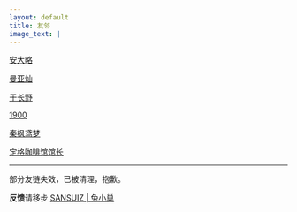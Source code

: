 ```yaml
---
layout: default
title: 友邻
image_text: |
---
```



[安大略](http://www.anandalue.com/)

[曼亚灿](https://manyacan.com/)

[于长野](https://rabithua.club/)

[1900](http://1900.live/)

[秦枫鸢梦](https://blog.zwying.com/)

[定格咖啡馆馆长](https://kaix.in/)

-----

部分友链失效，已被清理，抱歉。

<p><b>反馈</b>请移步 <a href="https://support.qq.com/products/315295"> SANSUIZ | 兔小巢 </a> </p>


<style>
  h2 + p { margin-top: -1.2em; font-size: .8em; }
  article ul { list-style: square; }
</style>
